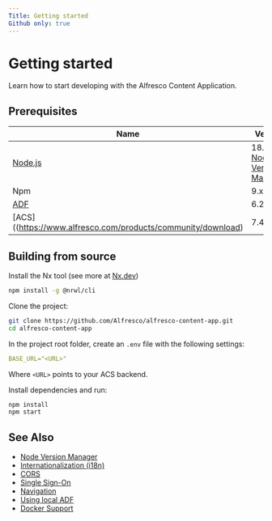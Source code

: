 ```yaml
---
Title: Getting started
Github only: true
---
```


# Getting started

Learn how to start developing with the Alfresco Content Application.

## Prerequisites

| Name | Version |
| --- | --- |
| [Node.js](https://nodejs.org/en/download) | 18.x (see [Node Version Manager](/getting-started/nvm)) |
| Npm | 9.x |
| [ADF](https://github.com/Alfresco/alfresco-ng2-components/blob/develop/docs/release-notes/README.md) | 6.2 |
| [ACS]((https://www.alfresco.com/products/community/download) | 7.4 |

## Building from source

Install the Nx tool (see more at [Nx.dev](https://nx.dev/))

```sh
npm install -g @nrwl/cli
```

Clone the project:

```sh
git clone https://github.com/Alfresco/alfresco-content-app.git
cd alfresco-content-app
```

In the project root folder, create an `.env` file with the following settings:

```yml
BASE_URL="<URL>"
```

Where `<URL>` points to your ACS backend.

Install dependencies and run:

```sh
npm install
npm start
```

## See Also

- [Node Version Manager](/getting-started/nvm)
- [Internationalization (i18n)](/getting-started/internationalization)
- [CORS](/getting-started/cors)
- [Single Sign-On](/getting-started/sso)
- [Navigation](/getting-started/navigation)
- [Using local ADF](/getting-started/using-local-adf)
- [Docker Support](/getting-started/docker)
